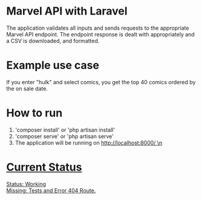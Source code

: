# Marvel API with Laravel
The application validates all inputs and sends requests to the appropriate Marvel API endpoint. The endpoint response is dealt with appropriately and a CSV is downloaded, and formatted.
<br/>
# Example use case
If you enter "hulk" and select comics, you get the top 40 comics ordered by the on sale date.
<br/>
# How to run
1. 'composer install' or 'php artisan install'
2. 'composer serve' or 'php artisan serve'
3. The application will be running on <a href>http://localhost:8000/
\n
# Current Status
Status: Working <br/>
Missing: Tests and Error 404 Route.
